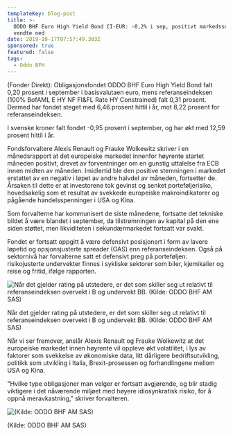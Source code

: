 ```yaml
---
templateKey: blog-post
title: >-
  ODDO BHF Euro High Yield Bond CI-EUR: -0,2% i sep, positivt markedssentiment
  vendte ned
date: 2019-10-17T07:57:49.303Z
sponsored: true
featured: false
tags:
  - Oddo BFH
---
```

(Fonder Direkt): Obligasjonsfondet ODDO BHF Euro High Yield Bond falt 0,20 prosent i september i basisvalutaen euro, mens referanseindeksen (100% BofAML E HY NF FI&FL Rate HY Constrained) falt 0,31 prosent. Dermed har fondet steget med 6,46 prosent hittil i år, mot 8,22 prosent for referanseindeksen.



I svenske kroner falt fondet -0,95 prosent i september, og har økt med 12,59 prosent hittil i år.



Fondsforvaltere Alexis Renault og Frauke Wolkewitz skriver i en månedsrapport at det europeiske markedet innenfor høyrente startet måneden positivt, drevet av forventninger om en gunstig uttalelse fra ECB innen midten av måneden. Imidlertid ble den positive stemningen i markedet erstattet av en negativ i løpet av andre halvdel av måneden, fortsetter de. Årsaken til dette er at investorene tok gevinst og senket porteføljerisiko, hovedsakelig som et resultat av svekkede europeiske makroindikatorer og pågående handelsspenninger i USA og Kina.



Som forvalterne har kommunisert de siste månedene, fortsatte det tekniske bildet å være blandet i september, da tilstrømningen av kapital på den ene siden støttet, men likviditeten i sekundærmarkedet fortsatt var svakt.



Fondet er fortsatt oppgitt å være defensivt posisjonert i form av lavere løpetid og opsjonsjusterte spreader (OAS) enn referanseindeksen. Også på sektornivå har forvalterne satt et defensivt preg på porteføljen: risikojusterte undervekter finnes i sykliske sektorer som biler, kjemikalier og reise og fritid, ifølge rapporten.

![Når det gjelder rating på utstedere, er det som skiller seg ut relativt til referanseindeksen overvekt i B og undervekt BB. (Kilde: ODDO BHF AM SAS)](/img/euro-hy.png "Når det gjelder rating på utstedere, er det som skiller seg ut relativt til referanseindeksen overvekt i B og undervekt BB. (Kilde: ODDO BHF AM SAS)")

<span class="image-caption">Når det gjelder rating på utstedere, er det som skiller seg ut relativt til referanseindeksen overvekt i B og undervekt BB. (Kilde: ODDO BHF AM SAS)</span>

Når vi ser fremover, anslår Alexis Renault og Frauke Wolkewitz at det europeiske markedet innen høyrente vil oppleve økt volatilitet, i lys av faktorer som svekkelse av økonomiske data, litt dårligere bedriftsutvikling, politikk som utvikling i Italia, Brexit-prosessen og forhandlingene mellom USA og Kina.



"Hvilke type obligasjoner man velger er fortsatt avgjørende, og blir stadig viktigere i det nåværende miljøet med høyere idiosynkratisk risiko, for å oppnå meravkastning," skriver forvalteren.

![(Kilde: ODDO BHF AM SAS)](/img/euro-hy2.png "(Kilde: ODDO BHF AM SAS)")

<span class="image-caption">(Kilde: ODDO BHF AM SAS)</span>
